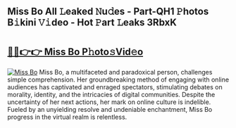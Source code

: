 ## Miss Bo All 𝙻eaked 𝙽u𝚍es - Part-QH1 𝙿hotos B𝚒kini 𝚅𝚒deo - Hot 𝙿art 𝙻eaks 3RbxK

# <h2><a href="http://ld6sy5.urlbe.top/?page=Miss+Bo">🔗🔗👉👉 Miss Bo P𝚑oto𝚜Vid𝚎o</a></h2>

[![Miss Bo](https://i.imgur.com/eBuTRDB.gif)](http://ld6sy5.urlbe.top/?page=Miss+Bo)
Miss Bo, a multifaceted and paradoxical person, challenges simple comprehension. Her groundbreaking method of engaging with online audiences has captivated and enraged spectators, stimulating debates on morality, identity, and the intricacies of digital communities. Despite the uncertainty of her next actions, her mark on online culture is indelible. Fueled by an unyielding resolve and undeniable enchantment, Miss Bo progress in the virtual realm is relentless.

